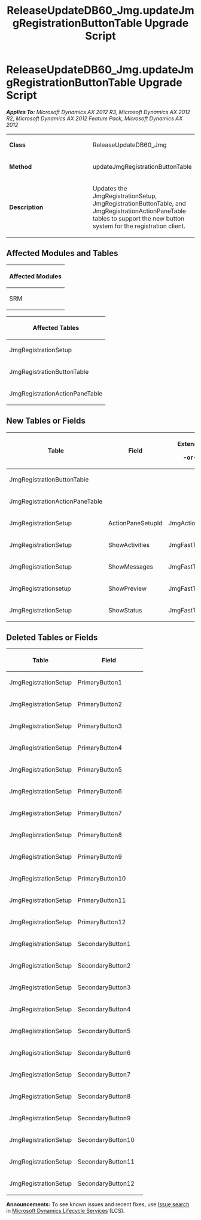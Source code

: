 ﻿---
title: ReleaseUpdateDB60_Jmg.updateJmgRegistrationButtonTable Upgrade Script
TOCTitle: ReleaseUpdateDB60_Jmg.updateJmgRegistrationButtonTable Upgrade Script
ms:assetid: 5999a037-afe4-35b9-87a3-982ea0e82a98
ms:mtpsurl: https://msdn.microsoft.com/en-us/library/JJ736284(v=AX.60)
ms:contentKeyID: 49708459
ms.date: 05/18/2015
mtps_version: v=AX.60
---

# ReleaseUpdateDB60\_Jmg.updateJmgRegistrationButtonTable Upgrade Script 


_**Applies To:** Microsoft Dynamics AX 2012 R3, Microsoft Dynamics AX 2012 R2, Microsoft Dynamics AX 2012 Feature Pack, Microsoft Dynamics AX 2012_

<table>
<colgroup>
<col style="width: 50%" />
<col style="width: 50%" />
</colgroup>
<tbody>
<tr class="odd">
<td><p><strong>Class</strong></p></td>
<td><p>ReleaseUpdateDB60_Jmg</p></td>
</tr>
<tr class="even">
<td><p><strong>Method</strong></p></td>
<td><p>updateJmgRegistrationButtonTable</p></td>
</tr>
<tr class="odd">
<td><p><strong>Description</strong></p></td>
<td><p>Updates the JmgRegistrationSetup, JmgRegistrationButtonTable, and JmgRegistrationActionPaneTable tables to support the new button system for the registration client.</p></td>
</tr>
</tbody>
</table>


## Affected Modules and Tables

<table>
<colgroup>
<col style="width: 100%" />
</colgroup>
<thead>
<tr class="header">
<th><p>Affected Modules</p></th>
</tr>
</thead>
<tbody>
<tr class="odd">
<td><p>SRM</p></td>
</tr>
</tbody>
</table>


<table>
<colgroup>
<col style="width: 100%" />
</colgroup>
<thead>
<tr class="header">
<th><p>Affected Tables</p></th>
</tr>
</thead>
<tbody>
<tr class="odd">
<td><p>JmgRegistrationSetup</p></td>
</tr>
<tr class="even">
<td><p>JmgRegistrationButtonTable</p></td>
</tr>
<tr class="odd">
<td><p>JmgRegistrationActionPaneTable</p></td>
</tr>
</tbody>
</table>


## New Tables or Fields

<table>
<colgroup>
<col style="width: 33%" />
<col style="width: 33%" />
<col style="width: 33%" />
</colgroup>
<thead>
<tr class="header">
<th><p>Table</p></th>
<th><p>Field</p></th>
<th><p>Extended Data Type</p>
<p>-or- Base Enum</p></th>
</tr>
</thead>
<tbody>
<tr class="odd">
<td><p>JmgRegistrationButtonTable</p></td>
<td><p></p></td>
<td><p></p></td>
</tr>
<tr class="even">
<td><p>JmgRegistrationActionPaneTable</p></td>
<td><p></p></td>
<td><p></p></td>
</tr>
<tr class="odd">
<td><p>JmgRegistrationSetup</p></td>
<td><p>ActionPaneSetupId</p></td>
<td><p>JmgActionPaneSetupRecId</p></td>
</tr>
<tr class="even">
<td><p>JmgRegistrationSetup</p></td>
<td><p>ShowActivities</p></td>
<td><p>JmgFastTabAppearance</p></td>
</tr>
<tr class="odd">
<td><p>JmgRegistrationSetup</p></td>
<td><p>ShowMessages</p></td>
<td><p>JmgFastTabAppearance</p></td>
</tr>
<tr class="even">
<td><p>JmgRegistrationsetup</p></td>
<td><p>ShowPreview</p></td>
<td><p>JmgFastTabAppearance</p></td>
</tr>
<tr class="odd">
<td><p>JmgRegistrationSetup</p></td>
<td><p>ShowStatus</p></td>
<td><p>JmgFastTabAppearance</p></td>
</tr>
</tbody>
</table>


## Deleted Tables or Fields

<table>
<colgroup>
<col style="width: 50%" />
<col style="width: 50%" />
</colgroup>
<thead>
<tr class="header">
<th><p>Table</p></th>
<th><p>Field</p></th>
</tr>
</thead>
<tbody>
<tr class="odd">
<td><p>JmgRegistrationSetup</p></td>
<td><p>PrimaryButton1</p></td>
</tr>
<tr class="even">
<td><p>JmgRegistrationSetup</p></td>
<td><p>PrimaryButton2</p></td>
</tr>
<tr class="odd">
<td><p>JmgRegistrationSetup</p></td>
<td><p>PrimaryButton3</p></td>
</tr>
<tr class="even">
<td><p>JmgRegistrationSetup</p></td>
<td><p>PrimaryButton4</p></td>
</tr>
<tr class="odd">
<td><p>JmgRegistrationSetup</p></td>
<td><p>PrimaryButton5</p></td>
</tr>
<tr class="even">
<td><p>JmgRegistrationSetup</p></td>
<td><p>PrimaryButton6</p></td>
</tr>
<tr class="odd">
<td><p>JmgRegistrationSetup</p></td>
<td><p>PrimaryButton7</p></td>
</tr>
<tr class="even">
<td><p>JmgRegistrationSetup</p></td>
<td><p>PrimaryButton8</p></td>
</tr>
<tr class="odd">
<td><p>JmgRegistrationSetup</p></td>
<td><p>PrimaryButton9</p></td>
</tr>
<tr class="even">
<td><p>JmgRegistrationSetup</p></td>
<td><p>PrimaryButton10</p></td>
</tr>
<tr class="odd">
<td><p>JmgRegistrationSetup</p></td>
<td><p>PrimaryButton11</p></td>
</tr>
<tr class="even">
<td><p>JmgRegistrationSetup</p></td>
<td><p>PrimaryButton12</p></td>
</tr>
<tr class="odd">
<td><p>JmgRegistrationSetup</p></td>
<td><p>SecondaryButton1</p></td>
</tr>
<tr class="even">
<td><p>JmgRegistrationSetup</p></td>
<td><p>SecondaryButton2</p></td>
</tr>
<tr class="odd">
<td><p>JmgRegistrationSetup</p></td>
<td><p>SecondaryButton3</p></td>
</tr>
<tr class="even">
<td><p>JmgRegistrationSetup</p></td>
<td><p>SecondaryButton4</p></td>
</tr>
<tr class="odd">
<td><p>JmgRegistrationSetup</p></td>
<td><p>SecondaryButton5</p></td>
</tr>
<tr class="even">
<td><p>JmgRegistrationSetup</p></td>
<td><p>SecondaryButton6</p></td>
</tr>
<tr class="odd">
<td><p>JmgRegistrationSetup</p></td>
<td><p>SecondaryButton7</p></td>
</tr>
<tr class="even">
<td><p>JmgRegistrationSetup</p></td>
<td><p>SecondaryButton8</p></td>
</tr>
<tr class="odd">
<td><p>JmgRegistrationSetup</p></td>
<td><p>SecondaryButton9</p></td>
</tr>
<tr class="even">
<td><p>JmgRegistrationSetup</p></td>
<td><p>SecondaryButton10</p></td>
</tr>
<tr class="odd">
<td><p>JmgRegistrationSetup</p></td>
<td><p>SecondaryButton11</p></td>
</tr>
<tr class="even">
<td><p>JmgRegistrationSetup</p></td>
<td><p>SecondaryButton12</p></td>
</tr>
</tbody>
</table>

  
**Announcements:** To see known issues and recent fixes, use [Issue search](http://go.microsoft.com/fwlink/?linkid=389258) in [Microsoft Dynamics Lifecycle Services](http://go.microsoft.com/fwlink/?linkid=306505) (LCS).

